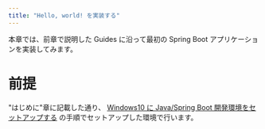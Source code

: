 ```yaml
---
title: "Hello, world! を実装する"
---
```


本章では、前章で説明した Guides に沿って最初の Spring Boot アプリケーションを実装してみます。

# 前提

"はじめに"章に記載した通り、 [Windows10 に Java/Spring Boot 開発環境をセットアップする](https://zenn.dev/yukihane/articles/fb52d049da587c) の手順でセットアップした環境で行います。
